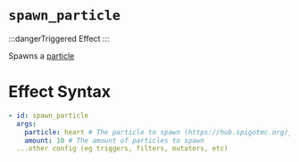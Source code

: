 # `spawn_particle`
:::dangerTriggered Effect
:::

Spawns a [particle](https://plugins.auxilor.io/all-plugins/the-particle-lookup-system)

# Effect Syntax
```yaml
- id: spawn_particle
  args:
    particle: heart # The particle to spawn (https://hub.spigotmc.org/javadocs/spigot/org/bukkit/Particle.html)
    amount: 10 # The amount of particles to spawn
  ...other config (eg triggers, filters, mutators, etc)
```
